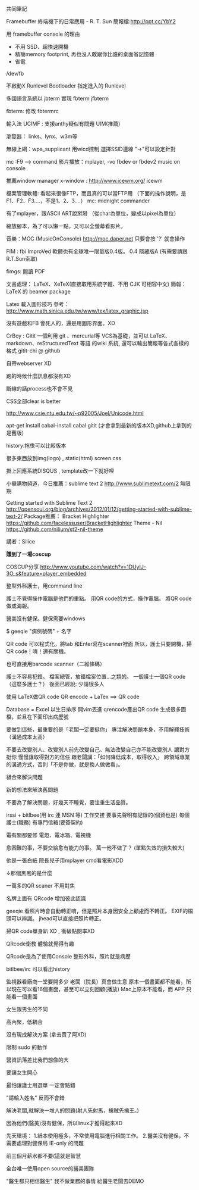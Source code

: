 共同筆記


Framebuffer 終端機下的日常應用 - R. T. Sun
簡報檔:http://ppt.cc/YbY2


用 framebuffer console 的理由
- 不用 SSD、超快速開機
- 精簡memory footprint, 再也沒人敢跟你比誰的桌面省記憶體
- 省電

/dev/fb

不啟動X
Runlevel
Bootloader 指定進入的 Runlevel

多國語言系統以 jbterm 實現
fbterm
jfbterm

fbterm:
修改 fbtermrc

輸入法
UCIMF : 支援anthy疑似有問題
UIM(推薦)


瀏覽器： links、lynx、w3m等

無線上網：wpa\_supplicant
用wicd控制 選擇SSID連線  "->"可以設定針對

mc :F9 --> command
影片播放：mplayer, -vo  fbdev   or  fbdev2
music on console

推薦window manager
x-window : http://www.icewm.org/   icewm

檔案管理軟體:
看起來很像FTP，而且真的可以當FTP用
（下面的操作說明，是F1、F2、F3....，不是1、2、3....）
mc: midnight commander

有了mplayer，跟ASCII ART說掰掰
（從char為單位，變成以pixel為單位）

縮放腳本，為了可以懶一點，又可以全螢幕看影片。

音樂：MOC (MusicOnConsole) http://moc.daper.net
只要會按 '?' 就會操作

FIM : fbi ImproVed
軟體也有全球唯一限量版0.4版。
0.4 隱藏版A (有需要請跟R.T.Sun索取)

fimgs: 閱讀 PDF

文書處理：
LaTeX、XeTeX(直接取用系統字體、不用 CJK 可相容中文)
簡報：
LaTeX 的 beamer package

Latex 載入圖形技巧 參考：
http://www.math.sinica.edu.tw/www/tex/latex_graphic.jsp

沒有遊戲和FB  會死人的，還是用圖形界面。XD



CrBoy : Gitit
一個利用 git 、mercurial等 VCS為基礎，並可以 LaTeX、 markdown、reStructuredText 等語  的wiki 系統, 還可以輸出簡報等各式各樣的格式
gitit-chi @ github

自帶webserver XD

跑的時候什麼訊息都沒有XD

斷線的話process也不會不見

CSS全部clear is better

http://www.csie.ntu.edu.tw/~p92005/Joel/Unicode.html

apt-get install cabal-install
cabal gitit (才會拿到最新的版本XD,github上拿到的是舊版)

history:拖曳可以比較版本

很多東西放到img(logo) , static(html)
screen.css

掛上回應系統DISQUS , template改一下就好哩


小畢購物頻道，今日推薦：sublime text 2   http://www.sublimetext.com/2
無限期

Getting started with Sublime Text 2
http://opensoul.org/blog/archives/2012/01/12/getting-started-with-sublime-text-2/
Package推薦：
Bracket Highlighter https://github.com/facelessuser/BracketHighlighter
Theme - Nil https://github.com/nilium/st2-nil-theme


講者：Silice

**賺到了一場coscup**

COSCUP分享
http://www.youtube.com/watch?v=1DUyIJ-3O_s&feature=player_embedded

整型外科護士，用command line

護士不覺得操作電腦是他們的重點。
用QR code的方式，操作電腦。
將QR code做成海報。

醫美沒有健保。健保需要windows

$ geeqie "病例號碼" + 名字

QR code 可以程式化，將tab 和Enter寫在scanner裡面
所以，護士只要開機，掃QR code！唷！還有關機。

也可直接用barcode scanner（二維條碼）


護士不容易犯錯。
檔案總管，放錯檔案位置...之類的。
一個護士一個QR code（這麼多護士？）
後面已經說: 少請很多人

使用 LaTeX做QR code
QR encode + LaTex ==>  QR code

Database = Excel
以生日排序
開vim丟進 qrencode產出QR code
生成很多圖檔，並且在下面印出病歷號

要做到這些，最重要的是「老闆一定要挺你」
專注解決問題本身，不用解釋技術（溝通成本太高）

不要去改變別人、改變別人前先改變自己、無法改變自己亦不能改變別人
讓對方挺你
慢慢讓取得對方的信任
跟老闆講：「如何降低成本，取得收入」
跨領域專業的溝通方式，否則「不是你做，就是換人做做看」。


組合來解決問題

新的想法來解決舊問題

不要為了解決問題，好幾天不睡覺，要注重生活品質。

irssi + bitlbee(用 irc 連 MSN 等)
工作交接
要事先聲明有記錄的(個資也是)
每個護士(職務) 有專門信箱(要簽契約)

電有關都要修
電燈、電冰箱、電視機

愈困難的事，不要交給愈有能力的事。
萬一他不做了？
(單點失效的損失較大)

他是一張白紙
院長兒子用mplayer cmd看電影XDD


↓那個黑黑的是什麼

一萬多的QR scaner 不用對焦


名牌上面有 QRcode 增加彼此認識

geeqie 看照片時會自動轉正唷，但是照片本身因安全上顧慮而不轉正。
EXIF的檔頭可以辨識。
jhead可以直接把照片轉正。

掃QR code單身趴 XD , 衝破點閱率XD

QRcode衛教  體驗就覺得有趣


QRcode是為了使用Console
整形外科，照片就是病歷

bitlbee/irc 可以看出history


監視器看廠商一堂要開多少
老闆（院長）真會做生意
原本一個畫面都不能看，所以現在可以看16個畫面，甚至可以立刻回顧(播放)
Mac上原本不能看，而 APP 只能看一個畫面


女生跟男生的不同

高內聚，低耦合

沒有現成解決方案 (拿去賣了阿XD)

限制 sudo 的動作

醫資訊落差比我們想像的大

要讓女生開心

最怕讓護士用選單 一定會點錯

"請輸入姓名" 反而不會錯


解決老闆,就解決一堆人的問題(射人先射馬，擒賊先擒王。)


因為他們(醫美)沒有健保，所以linux才推得起來XD

先天環境：
1.紙本使用極多，不常使用電腦進行相關工作。
2.醫美沒有健保，不需要處理對健保局 IE-only 的問題


前三個月薪水都不要(這就是智慧

全台唯一使用open source的醫美團隊

"醫生都只相信醫生"  我不做業務的事情 給醫生老闆去DEMO

